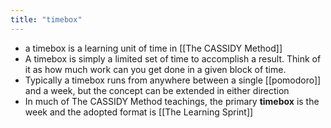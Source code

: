 ```yaml
---
title: "timebox"
---
```


- a timebox is a learning unit of time in [[The CASSIDY Method]]<span id='uVmCNE8Gz'/>
- A timebox is simply a limited set of time to accomplish a result. Think of it as how much work can you get done in a given block of time.<span id='hTpeB02uh'/>
- Typically a timebox runs from anywhere between a single [[pomodoro]] and a week, but the concept can be extended in either direction<span id='KsQL8OOr3'/>
- In much of The CASSIDY Method teachings, the primary **timebox** is the week and the adopted format is [[The Learning Sprint]]<span id='FXrZ6-Wdd'/>
